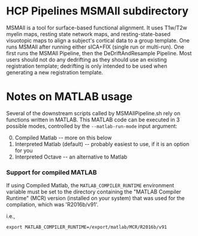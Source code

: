 # HCP Pipelines MSMAll subdirectory

MSMAll is a tool for surface-based functional alignment.  It uses T1w/T2w myelin maps, resting state network maps, and resting-state-based visuotopic maps to align a subject's cortical data to a group template.  One runs MSMAll after running either sICA+FIX (single run or multi-run).  One first runs the MSMAll Pipeline, then the DeDriftAndResample Pipeline.  Most users should not do any dedrifting as they should use an existing registration template; dedrifting is only intended to be used when generating a new registration template.

# Notes on MATLAB usage

Several of the downstream scripts called by MSMAllPipeline.sh rely on
functions written in MATLAB. This MATLAB code can be executed in 3
possible modes, controlled by the `--matlab-run-mode` input argument:

0. Compiled Matlab -- more on this below
1. Interpreted Matlab (default) -- probably easiest to use, if it is an option for you
2. Interpreted Octave -- an alternative to Matlab

### Support for compiled MATLAB

If using Compiled Matlab, the `MATLAB_COMPILER_RUNTIME` environment variable
must be set to the directory containing the "MATLAB Compiler Runtime" (MCR)
version (installed on your system) that was used for the compilation, which
was 'R2016b/v91'.

i.e.,

	export MATLAB_COMPILER_RUNTIME=/export/matlab/MCR/R2016b/v91

